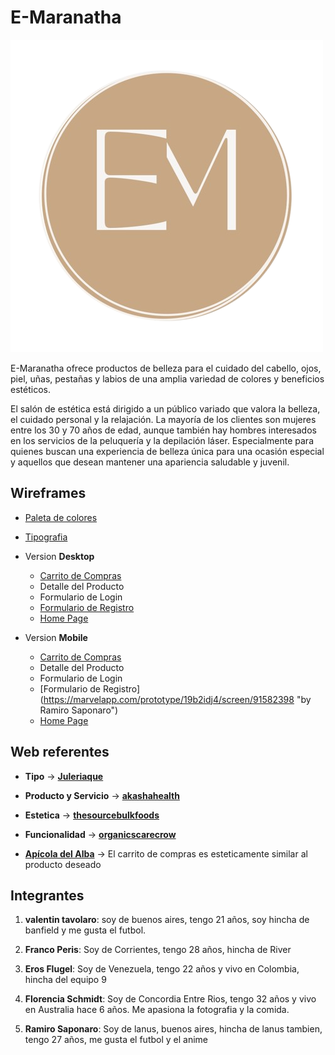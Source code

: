 # E-Maranatha

![Logo E-Maranatha](/public/img/maranatha_logo.png "Ir a la página web")

E-Maranatha ofrece productos de belleza para el cuidado del cabello, ojos, piel, uñas, pestañas y labios de una amplia variedad de colores y beneficios estéticos.

El salón de estética está dirigido a un público variado que valora la belleza, el cuidado personal y la relajación. La mayoría de los clientes son mujeres entre los 30 y 70 años de edad, aunque también hay hombres interesados en los servicios de la peluquería y la depilación láser. Especialmente para quienes buscan una experiencia de belleza única para una ocasión especial y aquellos que desean mantener una apariencia saludable y juvenil.

## Wireframes

- [Paleta de colores](https://coolors.co/palette/f7f6f4-e8e2d5-c9a885-b69c7f-737061 "Selected by Florencia Schdmit")
- [Tipografia](https://fonts.google.com/specimen/Karla?query=karla "Selected by Florencia Schmidt")

- Version **Desktop**

  - [Carrito de Compras](https://marvelapp.com/prototype/ef88333/screen/91551651 "by Eros Flugel")
  - Detalle del Producto
  - Formulario de Login
  - [Formulario de Registro](https://marvelapp.com/prototype/19b2idj4/screen/91582081 "by Ramiro Saponaro")
  - [Home Page](https://marvelapp.com/prototype/6b4c03a "by Florenncia Schmidt")

- Version **Mobile**

  - [Carrito de Compras](https://marvelapp.com/prototype/ef88333/screen/91574878 "by Eros Flugel")
  - Detalle del Producto
  - Formulario de Login
  - [Formulario de Registro] (https://marvelapp.com/prototype/19b2idj4/screen/91582398 "by Ramiro Saponaro")
  - [Home Page]( https://marvelapp.com/prototype/6b4c03a "by Florenncia Schmidt")


## Web referentes

<!--
Opciones para agregar como tipo:

-Productos o Servicios
-Clientes o Público
-Estética
-Funcionalidades
-->

- **Tipo** -> [**Juleriaque**](https://www.juleriaque.com.ar/ "este es un link de prueba")
- **Producto y Servicio** -> [**akashahealth**](https://akashahealth.com.au "esta es una web referente de una web que ofrece terapias")
- **Estetica** -> [**thesourcebulkfoods**](https://shop.thesourcebulkfoods.com.au "esta es una web que tiene me parece muy userfriendly, ademas tiene una buena gama de colores y tipografias que pueden ir bien con productos de belleza")
- **Funcionalidad** -> [**organicscarecrow**](https://organicscarecrow.com "Un E-commerce muy user friendly, sencillo y claro")

- [**Apícola del Alba**](https://apicoladelalba.cl/) -> El carrito de compras es esteticamente similar al producto deseado

## Integrantes

1. **valentin tavolaro**: soy de buenos aires, tengo 21 años, soy hincha de banfield y me gusta el futbol.

2. **Franco Peris**: Soy de Corrientes, tengo 28 años, hincha de River

3. **Eros Flugel**: Soy de Venezuela, tengo 22 años y vivo en Colombia, hincha del equipo 9

4. **Florencia Schmidt**: Soy de Concordia Entre Rios, tengo 32 años y vivo en Australia hace 6 años. Me apasiona la fotografia y la comida.

5. **Ramiro Saponaro**: Soy de lanus, buenos aires, hincha de lanus tambien, tengo 27 años, me gusta el futbol y el anime
